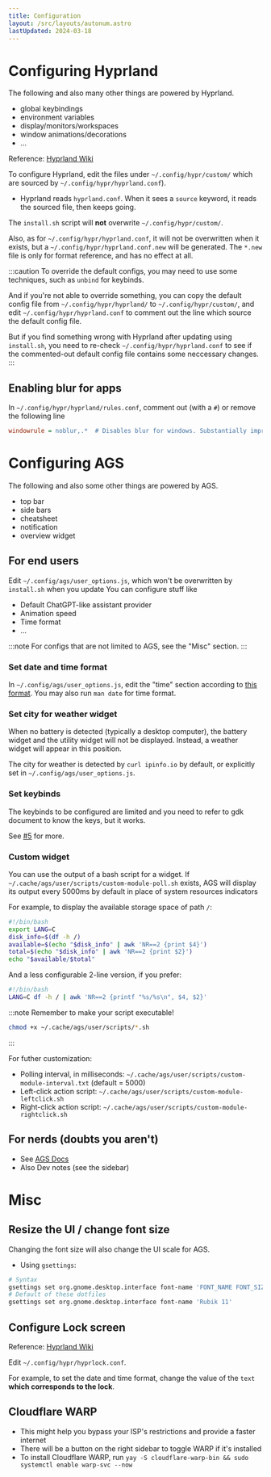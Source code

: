 ```yaml
---
title: Configuration
layout: /src/layouts/autonum.astro
lastUpdated: 2024-03-18
---
```


# Configuring Hyprland
The following and also many other things are powered by Hyprland.
- global keybindings
- environment variables
- display/monitors/workspaces
- window animations/decorations
- ...

Reference: [Hyprland Wiki](https://wiki.hyprland.org/)

To configure Hyprland, edit the files under `~/.config/hypr/custom/` which are sourced by `~/.config/hypr/hyprland.conf`).
- Hyprland reads `hyprland.conf`. When it sees a `source` keyword, it reads the sourced file, then keeps going.

The `install.sh` script will **not** overwrite `~/.config/hypr/custom/`.

Also, as for `~/.config/hypr/hyprland.conf`, it will not be overwritten when it exists, but a `~/.config/hypr/hyprland.conf.new` will be generated. The `*.new` file is only for format reference, and has no effect at all.

:::caution
To override the default configs, you may need to use some techniques, such as `unbind` for keybinds.

And if you're not able to override something, you can copy the default config file from `~/.config/hypr/hyprland/` to `~/.config/hypr/custom/`, and edit `~/.config/hypr/hyprland.conf` to comment out the line which source the default config file.

But if you find something wrong with Hyprland after updating using `install.sh`, you need to re-check `~/.config/hypr/hyprland.conf` to see if the commented-out default config file contains some neccessary changes.
:::

## Enabling blur for apps
In `~/.config/hypr/hyprland/rules.conf`, comment out (with a `#`) or remove the following line
```ini
windowrule = noblur,.*  # Disables blur for windows. Substantially improves performance.
```

# Configuring AGS
The following and also some other things are powered by AGS.
- top bar
- side bars
- cheatsheet
- notification
- overview widget

## For end users
Edit `~/.config/ags/user_options.js`, which won't be overwritten by `install.sh` when you update
You can configure stuff like
- Default ChatGPT-like assistant provider
- Animation speed
- Time format
- ...

:::note
For configs that are not limited to AGS, see the "Misc" section.
:::
### Set date and time format

In `~/.config/ags/user_options.js`, edit the "time" section according to [this format](https://docs.gtk.org/glib/method.DateTime.format.html).
You may also run `man date` for time format.

### Set city for weather widget
When no battery is detected (typically a desktop computer), the battery widget and the utility widget will not be displayed.
Instead, a weather widget will appear in this position.

The city for weather is detected by `curl ipinfo.io` by default, or explicitly set in `~/.config/ags/user_options.js`.

### Set keybinds
The keybinds to be configured are limited and you need to refer to gdk document to know the keys, but it works.

See [#5](https://github.com/end-4/dots-hyprland-wiki/issues/5) for more.
### Custom widget
You can use the output of a bash script for a widget. If `~/.cache/ags/user/scripts/custom-module-poll.sh` exists, AGS will display its output every 5000ms by default in place of system resources indicators

For example, to display the available storage space of path `/`:
```bash title="~/.cache/ags/user/scripts/custom-module-poll.sh"
#!/bin/bash
export LANG=C
disk_info=$(df -h /)
available=$(echo "$disk_info" | awk 'NR==2 {print $4}')
total=$(echo "$disk_info" | awk 'NR==2 {print $2}')
echo "$available/$total"
```
And a less configurable 2-line version, if you prefer:
```bash title="~/.cache/ags/user/scripts/custom-module-poll.sh"
#!/bin/bash
LANG=C df -h / | awk 'NR==2 {printf "%s/%s\n", $4, $2}'
```

:::note
Remember to make your script executable!
```bash
chmod +x ~/.cache/ags/user/scripts/*.sh
```
:::

For futher customization:
- Polling interval, in milliseconds: `~/.cache/ags/user/scripts/custom-module-interval.txt` (default = 5000)
- Left-click action script: `~/.cache/ags/user/scripts/custom-module-leftclick.sh`
- Right-click action script: `~/.cache/ags/user/scripts/custom-module-rightclick.sh`
## For nerds (doubts you aren't)
- See [AGS Docs](https://aylur.github.io/ags-docs)
- Also Dev notes (see the sidebar)


# Misc
## Resize the UI / change font size
Changing the font size will also change the UI scale for AGS.
- Using `gsettings`:
```bash
# Syntax
gsettings set org.gnome.desktop.interface font-name 'FONT_NAME FONT_SIZE'
# Default of these dotfiles
gsettings set org.gnome.desktop.interface font-name 'Rubik 11'
```

## Configure Lock screen
Reference: [Hyprland Wiki](https://wiki.hyprland.org/Hypr-Ecosystem/hyprlock/)

Edit `~/.config/hypr/hyprlock.conf`.

For example, to set the date and time format, change the value of the `text` **which corresponds to the lock**.

## Cloudflare WARP
- This might help you bypass your ISP's restrictions and provide a faster internet
- There will be a button on the right sidebar to toggle WARP if it's installed
- To install Cloudflare WARP, run `yay -S cloudflare-warp-bin && sudo systemctl enable warp-svc --now`

